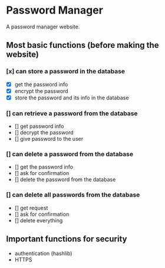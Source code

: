 # Password Manager

A password manager website.

## Most basic functions (before making the website)
### [x] can store a password in the database
- [x] get the password info
- [x] encrypt the password
- [x] store the password and its info in the database

### [] can retrieve a password from the database
- [] get password info
- [] decrypt the password
- [] give password to the user

### [] can delete a password from the database
- [] get the password info
- [] ask for confirmation
- [] delete the password from the database

### [] can delete all passwords from the database
- [] get request
- [] ask for confirmation
- [] delete everything

## Important functions for security
- authentication (hashlib)
- HTTPS
